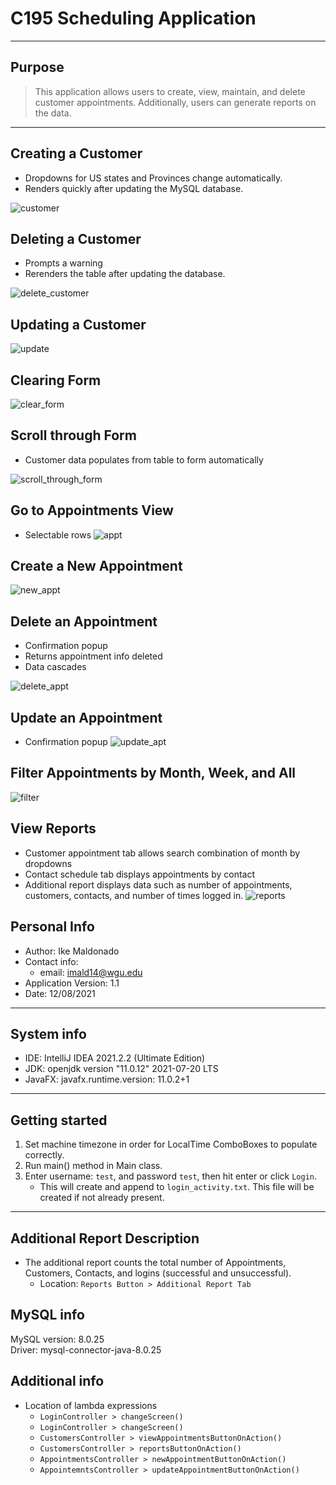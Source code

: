 # C195 Scheduling Application

---

## Purpose
> This application allows users to create, view, maintain, and delete customer appointments. Additionally,
users can generate reports on the data.

---

## Creating a Customer
- Dropdowns for US states and Provinces change automatically.
- Renders quickly after updating the MySQL database.

![customer](https://github.com/ike5/C195ProjectV1/blob/main/resources/Jun-10-2022%2018-36-11.gif)


## Deleting a Customer
- Prompts a warning
- Rerenders the table after updating the database.

![delete_customer](https://github.com/ike5/C195ProjectV1/blob/main/resources/Jun-10-2022%2018-38-54.gif)

## Updating a Customer

![update](https://github.com/ike5/C195ProjectV1/blob/main/resources/Jun-10-2022%2018-39-17.gif)

## Clearing Form

![clear_form](https://github.com/ike5/C195ProjectV1/blob/main/resources/Jun-10-2022%2018-39-03.gif)

## Scroll through Form
- Customer data populates from table to form automatically

![scroll_through_form](https://github.com/ike5/C195ProjectV1/blob/main/resources/Jun-10-2022%2018-39-10.gif)

## Go to Appointments View
- Selectable rows
![appt](https://github.com/ike5/C195ProjectV1/blob/main/resources/Jun-10-2022%2018-39-28.gif)

## Create a New Appointment
![new_appt](https://github.com/ike5/C195ProjectV1/blob/main/resources/Jun-10-2022%2018-39-34.gif)

## Delete an Appointment
- Confirmation popup
- Returns appointment info deleted
- Data cascades

![delete_appt](https://github.com/ike5/C195ProjectV1/blob/main/resources/Jun-10-2022%2018-39-49.gif)

## Update an Appointment
- Confirmation popup
![update_apt](https://github.com/ike5/C195ProjectV1/blob/main/resources/Jun-10-2022%2018-39-58.gif)

## Filter Appointments by Month, Week, and All
![filter](https://github.com/ike5/C195ProjectV1/blob/main/resources/Jun-10-2022%2018-40-07.gif)

## View Reports
- Customer appointment tab allows search combination of month by dropdowns
- Contact schedule tab displays appointments by contact
- Additional report displays data such as number of appointments, customers, contacts, and number of times logged in.
![reports](https://github.com/ike5/C195ProjectV1/blob/main/resources/Jun-10-2022%2018-40-14.gif)



## Personal Info

- Author: Ike Maldonado  
- Contact info: 
  - email: imald14@wgu.edu
- Application Version: 1.1
- Date: 12/08/2021

---

## System info

- IDE: IntelliJ IDEA 2021.2.2 (Ultimate Edition)  
- JDK: openjdk version "11.0.12" 2021-07-20 LTS
- JavaFX: javafx.runtime.version: 11.0.2+1

---

## Getting started
 
1. Set machine timezone in order for LocalTime ComboBoxes to populate correctly.
2. Run main() method in Main class.
3. Enter username: `test`, and password `test`, then hit enter or click `Login`.
    - This will create and append to `login_activity.txt`. This file will be created if not already present.

---

## Additional Report Description
- The additional report counts the total number of Appointments, Customers, Contacts, and logins (successful and unsuccessful). 
  - Location: `Reports Button > Additional Report Tab`

## MySQL info
MySQL version: 8.0.25  
Driver: mysql-connector-java-8.0.25

## Additional info
- Location of lambda expressions
  - `LoginController > changeScreen()`
  - `LoginController > changeScreen()`
  - `CustomersController > viewAppointmentsButtonOnAction()`
  - `CustomersController > reportsButtonOnAction()`
  - `AppointmentsController > newAppointmentButtonOnAction()`
  - `AppointemntsController > updateAppointmentButtonOnAction()`



